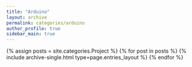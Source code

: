 ```yaml
---
title: "Arduino"
layout: archive
permalink: categories/arduino
author_profile: true
sidebar_main: true
---
```



{% assign posts = site.categories.Project %}
{% for post in posts %} {% include archive-single.html type=page.entries_layout %} {% endfor %}
